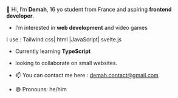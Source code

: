 👋 Hi, I’m **Demah**, 16 yo student from France and aspiring **frontend developer**.

- I’m interested in **web development** and video games

I use :
Tailwind css| html |JavaScript| svelte.js

- Currently learning **TypeScript**

- looking to collaborate on small websites.

- 📫 You can contact me here : demah.contact@gmail.com
- 😄 Pronouns: he/him

<!---
Dem4h/Dem4h is a ✨ special ✨ repository because its `README.md` (this file) appears on your GitHub profile.
You can click the Preview link to take a look at your changes.
--->
